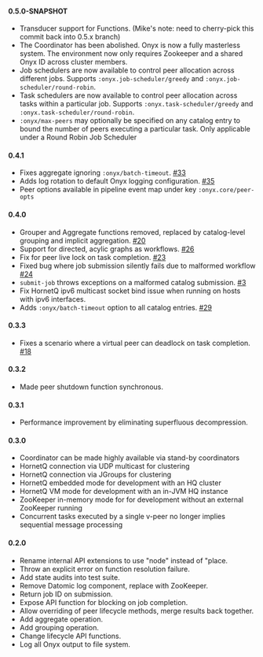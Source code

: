 #### 0.5.0-SNAPSHOT

- Transducer support for Functions. (Mike's note: need to cherry-pick this commit back into 0.5.x branch)
- The Coordinator has been abolished. Onyx is now a fully masterless system. The environment now only requires Zookeeper and a shared Onyx ID across cluster members.
- Job schedulers are now available to control peer allocation across different jobs. Supports `:onyx.job-scheduler/greedy` and `:onyx.job-scheduler/round-robin`.
- Task schedulers are now available to control peer allocation across tasks within a particular job. Supports `:onyx.task-scheduler/greedy` and `:onyx.task-scheduler/round-robin`.
- `:onyx/max-peers` may optionally be specified on any catalog entry to bound the number of peers executing a particular task. Only applicable under a Round Robin Job Scheduler

#### 0.4.1

- Fixes aggregate ignoring `:onyx/batch-timeout`. [#33](https://github.com/MichaelDrogalis/onyx/issues/33)
- Adds log rotation to default Onyx logging configuration. [#35](https://github.com/MichaelDrogalis/onyx/issues/35)
- Peer options available in pipeline event map under key `:onyx.core/peer-opts`

#### 0.4.0

- Grouper and Aggregate functions removed, replaced by catalog-level grouping and implicit aggregation. [#20](https://github.com/MichaelDrogalis/onyx/issues/20)
- Support for directed, acylic graphs as workflows. [#26](https://github.com/MichaelDrogalis/onyx/issues/26)
- Fix for peer live lock on task completion. [#23](https://github.com/MichaelDrogalis/onyx/issues/23)
- Fixed bug where job submission silently fails due to malformed workflow [#24](https://github.com/MichaelDrogalis/onyx/issues/24)
- `submit-job` throws exceptions on a malformed catalog submission. [#3](https://github.com/MichaelDrogalis/onyx/issues/3)
- Fix HornetQ ipv6 multicast socket bind issue when running on hosts with ipv6 interfaces.
- Adds `:onyx/batch-timeout` option to all catalog entries. [#29](https://github.com/MichaelDrogalis/onyx/issues/29)

#### 0.3.3

- Fixes a scenario where a virtual peer can deadlock on task completion. [#18](https://github.com/MichaelDrogalis/onyx/issues/18)

#### 0.3.2

- Made peer shutdown function synchronous.

#### 0.3.1

- Performance improvement by eliminating superfluous decompression.

#### 0.3.0
- Coordinator can be made highly available via stand-by coordinators
- HornetQ connection via UDP multicast for clustering
- HornetQ connection via JGroups for clustering
- HornetQ embedded mode for development with an HQ cluster
- HornetQ VM mode for development with an in-JVM HQ instance
- ZooKeeper in-memory mode for for development without an external ZooKeeper running
- Concurrent tasks executed by a single v-peer no longer implies sequential message processing

#### 0.2.0

- Rename internal API extensions to use "node" instead of "place.
- Throw an explicit error on function resolution failure.
- Add state audits into test suite.
- Remove Datomic log component, replace with ZooKeeper.
- Return job ID on submission.
- Expose API function for blocking on job completion.
- Allow overriding of peer lifecycle methods, merge results back together.
- Add aggregate operation.
- Add grouping operation.
- Change lifecycle API functions.
- Log all Onyx output to file system.
